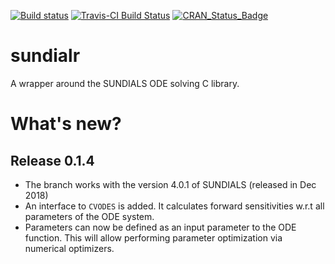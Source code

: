 [![Build status](https://ci.appveyor.com/api/projects/status/3mp1p26lpqp16t3d?svg=true)](https://ci.appveyor.com/project/sn248/sundialr)    [![Travis-CI Build Status](https://travis-ci.org/sn248/sundialr.svg?branch=master)](https://travis-ci.org/sn248/sundialr)   [![CRAN_Status_Badge](http://www.r-pkg.org/badges/version/sundialr)](https://cran.r-project.org/package=sundialr)

# sundialr

A wrapper around the SUNDIALS ODE solving C library.

# What's new?

## Release 0.1.4 
+ The branch works with the version 4.0.1 of SUNDIALS (released in Dec 2018)
+ An interface to `CVODES` is added. It calculates forward sensitivities w.r.t all parameters of the ODE system.
+ Parameters can now be defined as an input parameter to the ODE function. This will allow performing parameter optimization via numerical optimizers.
